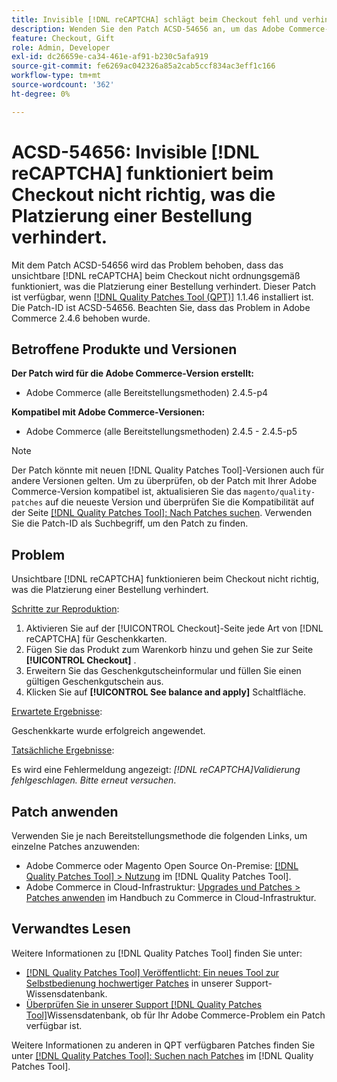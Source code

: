 ```yaml
---
title: Invisible [!DNL reCAPTCHA] schlägt beim Checkout fehl und verhindert die Auftragserteilung
description: Wenden Sie den Patch ACSD-54656 an, um das Adobe Commerce-Problem zu beheben, bei  [!DNL reCAPTCHA]  das unsichtbare Element beim Checkout nicht ordnungsgemäß funktioniert, was die Platzierung einer Bestellung verhindert.
feature: Checkout, Gift
role: Admin, Developer
exl-id: dc26659e-ca34-461e-af91-b230c5afa919
source-git-commit: fe6269ac042326a85a2cab5ccf834ac3eff1c166
workflow-type: tm+mt
source-wordcount: '362'
ht-degree: 0%

---
```


# ACSD-54656: Invisible [!DNL reCAPTCHA] funktioniert beim Checkout nicht richtig, was die Platzierung einer Bestellung verhindert.

Mit dem Patch ACSD-54656 wird das Problem behoben, dass das unsichtbare [!DNL reCAPTCHA] beim Checkout nicht ordnungsgemäß funktioniert, was die Platzierung einer Bestellung verhindert. Dieser Patch ist verfügbar, wenn [[!DNL Quality Patches Tool (QPT)]](/help/announcements/adobe-commerce-announcements/magento-quality-patches-released-new-tool-to-self-serve-quality-patches.md) 1.1.46 installiert ist. Die Patch-ID ist ACSD-54656. Beachten Sie, dass das Problem in Adobe Commerce 2.4.6 behoben wurde.

## Betroffene Produkte und Versionen

**Der Patch wird für die Adobe Commerce-Version erstellt:**

* Adobe Commerce (alle Bereitstellungsmethoden) 2.4.5-p4

**Kompatibel mit Adobe Commerce-Versionen:**

* Adobe Commerce (alle Bereitstellungsmethoden) 2.4.5 - 2.4.5-p5

>[!NOTE]
>
>Der Patch könnte mit neuen [!DNL Quality Patches Tool]-Versionen auch für andere Versionen gelten. Um zu überprüfen, ob der Patch mit Ihrer Adobe Commerce-Version kompatibel ist, aktualisieren Sie das `magento/quality-patches` auf die neueste Version und überprüfen Sie die Kompatibilität auf der Seite [[!DNL Quality Patches Tool]: Nach Patches suchen](https://experienceleague.adobe.com/tools/commerce-quality-patches/index.html). Verwenden Sie die Patch-ID als Suchbegriff, um den Patch zu finden.

## Problem

Unsichtbare [!DNL reCAPTCHA] funktionieren beim Checkout nicht richtig, was die Platzierung einer Bestellung verhindert.

<u>Schritte zur Reproduktion</u>:

1. Aktivieren Sie auf der [!UICONTROL Checkout]-Seite jede Art von [!DNL reCAPTCHA] für Geschenkkarten.
1. Fügen Sie das Produkt zum Warenkorb hinzu und gehen Sie zur Seite **[!UICONTROL Checkout]** .
1. Erweitern Sie das Geschenkgutscheinformular und füllen Sie einen gültigen Geschenkgutschein aus.
1. Klicken Sie auf **[!UICONTROL See balance and apply]** Schaltfläche.

<u>Erwartete Ergebnisse</u>:

Geschenkkarte wurde erfolgreich angewendet.

<u>Tatsächliche Ergebnisse</u>:

Es wird eine Fehlermeldung angezeigt: *[!DNL reCAPTCHA]Validierung fehlgeschlagen. Bitte erneut versuchen*.

## Patch anwenden

Verwenden Sie je nach Bereitstellungsmethode die folgenden Links, um einzelne Patches anzuwenden:

* Adobe Commerce oder Magento Open Source On-Premise: [[!DNL Quality Patches Tool] > Nutzung](https://experienceleague.adobe.com/docs/commerce-operations/tools/quality-patches-tool/usage.html) im [!DNL Quality Patches Tool].
* Adobe Commerce in Cloud-Infrastruktur: [Upgrades und Patches > Patches anwenden](https://experienceleague.adobe.com/docs/commerce-cloud-service/user-guide/develop/upgrade/apply-patches.html) im Handbuch zu Commerce in Cloud-Infrastruktur.

## Verwandtes Lesen

Weitere Informationen zu [!DNL Quality Patches Tool] finden Sie unter:

* [[!DNL Quality Patches Tool] Veröffentlicht: Ein neues Tool zur Selbstbedienung hochwertiger Patches](/help/announcements/adobe-commerce-announcements/magento-quality-patches-released-new-tool-to-self-serve-quality-patches.md) in unserer Support-Wissensdatenbank.
* [Überprüfen Sie in unserer Support [!DNL Quality Patches Tool]](/help/support-tools/patches-available-in-qpt-tool/check-patch-for-magento-issue-with-magento-quality-patches.md)Wissensdatenbank, ob für Ihr Adobe Commerce-Problem ein Patch verfügbar ist.

Weitere Informationen zu anderen in QPT verfügbaren Patches finden Sie unter [[!DNL Quality Patches Tool]: Suchen nach Patches](https://experienceleague.adobe.com/tools/commerce-quality-patches/index.html) im [!DNL Quality Patches Tool].
